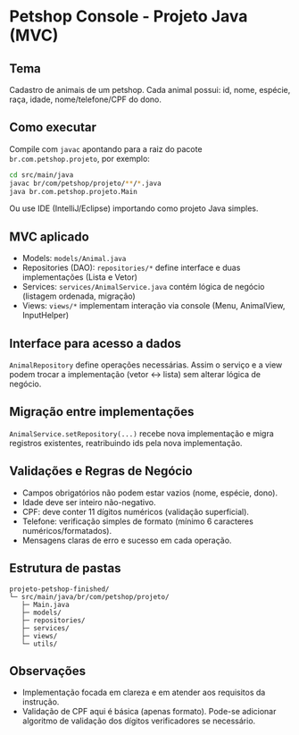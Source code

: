 # Petshop Console - Projeto Java (MVC)

## Tema
Cadastro de animais de um petshop. Cada animal possui: id, nome, espécie, raça, idade, nome/telefone/CPF do dono.

## Como executar
Compile com `javac` apontando para a raiz do pacote `br.com.petshop.projeto`, por exemplo:

```bash
cd src/main/java
javac br/com/petshop/projeto/**/*.java
java br.com.petshop.projeto.Main
```

Ou use IDE (IntelliJ/Eclipse) importando como projeto Java simples.

## MVC aplicado
- Models: `models/Animal.java`
- Repositories (DAO): `repositories/*` define interface e duas implementações (Lista e Vetor)
- Services: `services/AnimalService.java` contém lógica de negócio (listagem ordenada, migração)
- Views: `views/*` implementam interação via console (Menu, AnimalView, InputHelper)

## Interface para acesso a dados
`AnimalRepository` define operações necessárias. Assim o serviço e a view podem trocar a implementação (vetor ↔ lista) sem alterar lógica de negócio.

## Migração entre implementações
`AnimalService.setRepository(...)` recebe nova implementação e migra registros existentes, reatribuindo ids pela nova implementação.

## Validações e Regras de Negócio
- Campos obrigatórios não podem estar vazios (nome, espécie, dono).
- Idade deve ser inteiro não-negativo.
- CPF: deve conter 11 dígitos numéricos (validação superficial).
- Telefone: verificação simples de formato (mínimo 6 caracteres numéricos/formatados).
- Mensagens claras de erro e sucesso em cada operação.

## Estrutura de pastas
```
projeto-petshop-finished/
└─ src/main/java/br/com/petshop/projeto/
   ├─ Main.java
   ├─ models/
   ├─ repositories/
   ├─ services/
   ├─ views/
   └─ utils/
```

## Observações
- Implementação focada em clareza e em atender aos requisitos da instrução.
- Validação de CPF aqui é básica (apenas formato). Pode-se adicionar algoritmo de validação dos dígitos verificadores se necessário.
